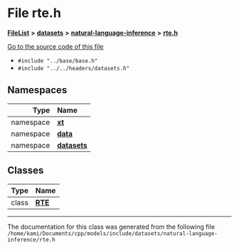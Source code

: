 

# File rte.h



[**FileList**](files.md) **>** [**datasets**](dir_29ff4802398ba4a572b958e731c7adb4.md) **>** [**natural-language-inference**](dir_cecfbd08ba907cb0c98c6ffe5c1549f6.md) **>** [**rte.h**](rte_8h.md)

[Go to the source code of this file](rte_8h_source.md)



* `#include "../base/base.h"`
* `#include "../../headers/datasets.h"`













## Namespaces

| Type | Name |
| ---: | :--- |
| namespace | [**xt**](namespacext.md) <br> |
| namespace | [**data**](namespacext_1_1data.md) <br> |
| namespace | [**datasets**](namespacext_1_1data_1_1datasets.md) <br> |


## Classes

| Type | Name |
| ---: | :--- |
| class | [**RTE**](classxt_1_1data_1_1datasets_1_1RTE.md) <br> |



















































------------------------------
The documentation for this class was generated from the following file `/home/kami/Documents/cpp/models/include/datasets/natural-language-inference/rte.h`

